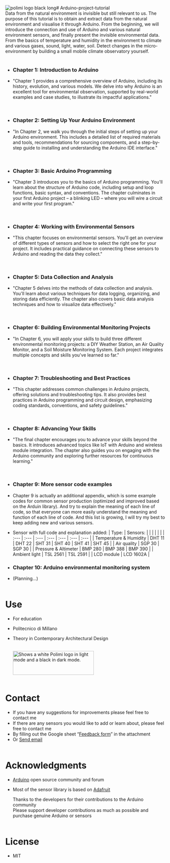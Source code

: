 ![polimi logo black long](https://github.com/zzhou98/Arduino-project-tutorial/assets/56177491/9c81b062-1ae9-47c2-a5da-ccc836ad39bb)# Arduino-project-tutorial  
Data from the natural environment is invisible but still relevant to us. The purpose of this tutorial is to obtain and extract data from the natural environment and visualise it through Arduino. From the beginning, we will introduce the connection and use of Arduino and various natural environment sensors, and finally present the invisible environmental data. From the basics of temperature and humidity in the environment to climate and various gases, sound, light, water, soil. Detect changes in the micro-environment by building a small mobile climate observatory yourself.  
<br>  


- ### Chapter 1: Introduction to Arduino ###
- "Chapter 1 provides a comprehensive overview of Arduino, including its history, evolution, and various models. We delve into why Arduino is an excellent tool for environmental observation, supported by real-world examples and case studies, to illustrate its impactful applications."  
<br>

- ### Chapter 2: Setting Up Your Arduino Environment ###
- "In Chapter 2, we walk you through the initial steps of setting up your Arduino environment. This includes a detailed list of required materials and tools, recommendations for sourcing components, and a step-by-step guide to installing and understanding the Arduino IDE interface."  
<br>

- ### Chapter 3: Basic Arduino Programming ###
- "Chapter 3 introduces you to the basics of Arduino programming. You'll learn about the structure of Arduino code, including setup and loop functions, basic syntax, and conventions. The chapter culminates in your first Arduino project – a blinking LED – where you will wire a circuit and write your first program."  
<br>

- ### Chapter 4: Working with Environmental Sensors ###
- "This chapter focuses on environmental sensors. You'll get an overview of different types of sensors and how to select the right one for your project. It includes practical guidance on connecting these sensors to Arduino and reading the data they collect."  
<br>

- ### Chapter 5: Data Collection and Analysis ###
- "Chapter 5 delves into the methods of data collection and analysis. You'll learn about various techniques for data logging, organizing, and storing data efficiently. The chapter also covers basic data analysis techniques and how to visualize data effectively."  
<br>

- ### Chapter 6: Building Environmental Monitoring Projects ###
- "In Chapter 6, you will apply your skills to build three different environmental monitoring projects: a DIY Weather Station, an Air Quality Monitor, and a Soil Moisture Monitoring System. Each project integrates multiple concepts and skills you've learned so far."  
<br>

- ### Chapter 7: Troubleshooting and Best Practices ###
- "This chapter addresses common challenges in Arduino projects, offering solutions and troubleshooting tips. It also provides best practices in Arduino programming and circuit design, emphasizing coding standards, conventions, and safety guidelines."  
<br>

- ### Chapter 8: Advancing Your Skills ###
- "The final chapter encourages you to advance your skills beyond the basics. It introduces advanced topics like IoT with Arduino and wireless module integration. The chapter also guides you on engaging with the Arduino community and exploring further resources for continuous learning."  
<br>

- ### Chapter 9: More sensor code examples ###
- Chapter 9 is actually an additional appendix, which is some example codes for common sensor production (optimized and improved based on the Arduin library). And try to explain the meaning of each line of code, so that everyone can more easily understand the meaning and function of each line of code. And this list is growing, I will try my best to keep adding new and various sensors.
  
- Sensor with full code and explanation added:
  | Type: | Sensors: |   |  |  |  |  |
  | :--- | :--- | :--- | :--- | :--- | :--- | :--- |
  | Temperature & Humidity |  DHT 11  |  DHT 22  |  SHT 31  |  SHT 40  |  SHT 41  |  SHT 45  |
  | Air quality |  SGP 30  |  SGP 30  |
  | Pressure & Altimeter |  BMP 280  |  BMP 388  |  BMP 390  |
  | Ambient light |  TSL 2561  |  TSL 2591  |
  | LCD module |  LCD 1602A  |
  <br>  

- ### Chapter 10: Arduino environmental monitoring system ###
- (Planning...)  
  <br>  

# Use  
- For education
- Politecnico di Millano
- Theory in Contemporary Architectural Design
  <br>
    <br>

  <picture>
    <source media="(prefers-color-scheme: dark)" srcset="https://github.com/zzhou98/Arduino-project-tutorial/assets/56177491/8d10b89d-894f-4e27-aa7e-682bc53c2444" width="255" height="75">
    <source media="(prefers-color-scheme: light)" srcset="https://github.com/zzhou98/Arduino-project-tutorial/assets/56177491/30623f36-7b2e-4911-9d87-b7a02460273f" width="255" height="75">
    <img alt="Shows a white Polimi logo in light mode and a black in dark mode." src="https://github.com/zzhou98/Arduino-project-tutorial/assets/56177491/30623f36-7b2e-4911-9d87-b7a02460273f" width="255" height="75">
  </picture>
  <br>  
    <br>  

# Contact  
- If you have any suggestions for improvements please feel free to contact me  
- If there are any sensors you would like to add or learn about, please feel free to contact me  
- By filling out the Google sheet “[Feedback form](https://docs.google.com/spreadsheets/d/1U80p1SOXAMmdWQu03KWYERSLTwVnk7Jd-wSJo0EKJ0E/edit?usp=sharing)” in the attachment  
- Or <a href="mailto:zitong.zhou@mail.polimi.it?subject=Arduino Project:">Send email</a>
  <br>
    <br>  

# Acknowledgments  
- [Arduino](https://github.com/arduino) open source community and forum
- Most of the sensor library is based on [Adafruit](https://github.com/adafruit)  

  Thanks to the developers for their contributions to the Arduino community  
  Please support developer contributions as much as possible and purchase genuine Arduino or sensors  
  <br>

# License
- MIT
